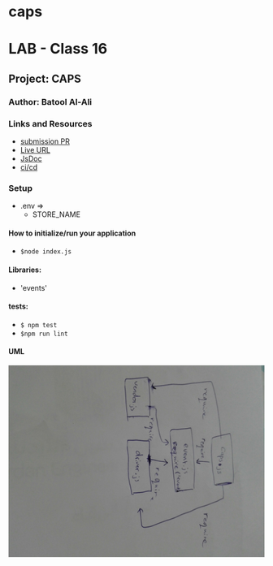 # caps
# LAB - Class 16

## Project: CAPS

### Author: Batool Al-Ali

### Links and Resources

- [submission PR](https://github.com/batool-alali-401-advanced-javascript/caps/pull/1)
- [Live URL]()
- [JsDoc]()
- [ci/cd]()


### Setup
- .env => 
    - STORE_NAME

#### How to initialize/run your application 
- `$node index.js`

#### Libraries:
- 'events'



#### tests:
- `$ npm test`
- `$npm run lint`


#### UML
![UML Diagram](UML1.jpg)